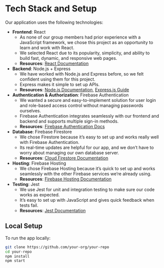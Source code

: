 # Tech Stack and Setup

Our application uses the following technologies:

- **Frontend**: React
  - As none of our group members had prior experience with a JavaScript framework, we chose this project as an opportunity to learn and work with React.
  - We selected React due to its popularity, simplicity, and ability to build fast, dynamic, and responsive web pages.
  - **Resources**: [React Documentation](https://react.dev/learn)
- **Backend**: Node.js + Express
  - We have worked with Node.js and Express before, so we felt confident using them for this project.
  - Express makes it simple to set up APIs.
  - **Resources**: [Node.js Documentation](https://nodejs.org/en/docs/), [Express.js Guide](https://expressjs.com/en/starter/installing.html)
- **Authentication & Authorization**: Firebase Authentication
  - We wanted a secure and easy-to-implement solution for user login and role-based access control without managing passwords ourselves.
  - Firebase Authentication integrates seamlessly with our frontend and backend and supports multiple sign-in methods.
  - **Resources**: [Firebase Authentication Docs](https://firebase.google.com/docs/auth)
- **Database**: Firebase Firestore
  - We chose Firestore because it’s easy to set up and works really well with Firebase Authentication.
  - Its real-time updates are helpful for our app, and we don’t have to worry about managing our own database server.
  - **Resources**: [Cloud Firestore Documentation](https://firebase.google.com/docs/firestore)
- **Hosting**: Firebase Hosting
  - We chose Firebase Hosting because it’s quick to set up and works seamlessly with the other Firebase services we’re already using.
  - **Resources**: [Firebase Hosting Documentation](https://firebase.google.com/docs/hosting)
- **Testing**: Jest
  - We use Jest for unit and integration testing to make sure our code works as expected.
  - It’s easy to set up with JavaScript and gives quick feedback when tests fail.
  - **Resources**: [Jest Documentation](https://jestjs.io/docs/getting-started)

## Local Setup

To run the app locally:

```bash
git clone https://github.com/your-org/your-repo
cd your-repo
npm install
npm start
```
